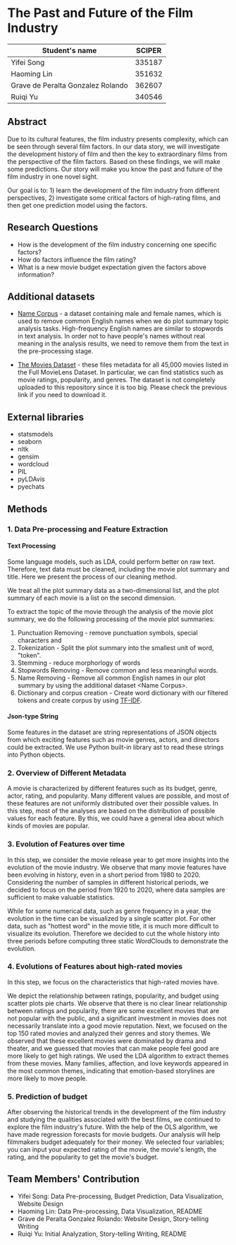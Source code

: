 # The Past and Future of the Film Industry

| Student's name                    | SCIPER |
| --------------------------------- | ------ |
| Yifei Song                        | 335187 |
| Haoming Lin                       | 351632 |
| Grave de Peralta Gonzalez Rolando | 362607 |
| Ruiqi Yu                          | 340546 |

## Abstract

Due to its cultural features, the film industry presents complexity, which can be seen through several film factors. In our data story, we will investigate the development history of film and then the key to extraordinary films from the perspective of the film factors. Based on these findings, we will make some predictions. Our story will make you know the past and future of the film industry in one novel sight.

Our goal is to: 1) learn the development of the film industry from different perspectives, 2) investigate some critical factors of high-rating films, and then get one prediction model using the factors.

## Research Questions

- How is the development of the film industry concerning one specific factors?
- How do factors influence the film rating?
- What is a new movie budget expectation given the factors above information?

## Additional datasets

- [Name Corpus](https://www.kaggle.com/datasets/nltkdata/names?resource=download) - a dataset containing male and female names, which is used to remove common English names when we do plot summary topic analysis tasks. High-frequency English names are similar to stopwords in text analysis. In order not to have people's names without real meaning in the analysis results, we need to remove them from the text in the pre-processing stage.

- [The Movies Dataset](https://www.kaggle.com/datasets/rounakbanik/the-movies-dataset) - these files metadata for all 45,000 movies listed in the Full MovieLens Dataset. In particular, we can find statistics such as movie ratings, popularity, and genres. The dataset is not completely uploaded to this repository since it is too big. Please check the previous link if you need to download it. 

## External libraries

- statsmodels
- seaborn
- nltk
- gensim
- wordcloud
- PIL
- pyLDAvis
- pyechats

## Methods

### 1. Data Pre-processing and Feature Extraction

<!-- #### Revenue Processing

We take into account that income is not the same as an indicator such as a score, but its value fluctuates depending on the era, country and special events, which means that economic activities such as inflation have to be taken into account. Therefore, we created a new column "Revenue_ratio", which represents the percentage of a movie's revenue in the total box office revenue of the year. This can reduce the difference in revenue due to inflation to a certain extent. -->

#### Text Processing

Some language models, such as LDA, could perform better on raw text. Therefore, text data must be cleaned, including the movie plot summary and title. Here we present the process of our cleaning method. 

We treat all the plot summary data as a two-dimensional list, and the plot summary of each movie is a list on the second dimension.

To extract the topic of the movie through the analysis of the movie plot summary, we do the following processing of the movie plot summaries:

1. Punctuation Removing - remove punctuation symbols, special characters and
2. Tokenization - Split the plot summary into the smallest unit of word, "token".
3. Stemming - reduce morphorlogy of words 
4. Stopwords Removing - Remove common and less meaningful words.
5. Name Removing - Remove all common English names in our plot summary by using the additional dataset \<Name Corpus\>.
6. Dictionary and corpus creation - Create word dictionary with our filtered tokens and create corpus by using [TF-IDF](https://fr.wikipedia.org/wiki/TF-IDF#:~:text=Le%20TF%2DIDF%20(de%20l,dans%20la%20fouille%20de%20textes)).

#### Json-type String

Some features in the dataset are string representations of JSON objects from which exciting features such as movie genres, actors, and directors could be extracted. We use Python built-in library ast to read these strings into Python objects.

### 2. Overview of Different Metadata

A movie is characterized by different features such as its budget, genre, actor, rating, and popularity. 
Many different values are possible, and most of these features are not uniformly distributed over their possible values.
In this step, most of the analyses are based on the distribution of possible values for each feature. 
By this, we could have a general idea about which kinds of movies are popular.

### 3. Evolution of Features over time

In this step, we consider the movie release year to get more insights into the evolution of the movie industry. 
We observe that many movie features have been evolving in history, even in a short period from 1980 to 2020. Considering the number of samples in different historical periods, we decided to focus on the period from 1920 to 2020, where data samples are sufficient to make valuable statistics. 

While for some numerical data, such as genre frequency in a year, the evolution in the time can be visualized by a single scatter plot. For other data, such as "hottest word" in the movie title, it is much more difficult to visualize its evolution. Therefore we decided to cut the whole history into three periods before computing three static WordClouds to demonstrate the evolution. 

### 4. Evolutions of Features about high-rated movies

In this step, we focus on the characteristics that high-rated movies have.

We depict the relationship between ratings, popularity, and budget using scatter plots pie charts. We observe that there is no clear linear relationship between ratings and popularity, there are some excellent movies that are not popular with the public, and a significant investment in movies does not necessarily translate into a good movie reputation.
Next, we focused on the top 150 rated movies and analyzed their genres and story themes. We observed that these excellent movies were dominated by drama and theater, and we guessed that movies that can make people feel good are more likely to get high ratings. We used the LDA algorithm to extract themes from these movies. Many families, affection, and love keywords appeared in the most common themes, indicating that emotion-based storylines are more likely to move people.

### 5. Prediction of budget

After observing the historical trends in the development of the film industry and studying the qualities associated with the best films, we continued to explore the film industry's future. With the help of the OLS algorithm, we have made regression forecasts for movie budgets. Our analysis will help filmmakers budget adequately for their money. We selected four variables; you can input your expected rating of the movie, the movie's length, the rating, and the popularity to get the movie's budget.

## Team Members' Contribution

- Yifei Song: Data Pre-processing, Budget Prediction, Data Visualization, Website Design
- Haoming Lin: Data Pre-processing, Data Visualization, README
- Grave de Peralta Gonzalez Rolando: Website Design, Story-telling Writing
- Ruiqi Yu: Initial Analyzation,  Story-telling Writing, README
